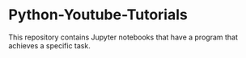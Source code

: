 # Python-Youtube-Tutorials
This repository contains Jupyter notebooks that have a program that achieves a specific task.
